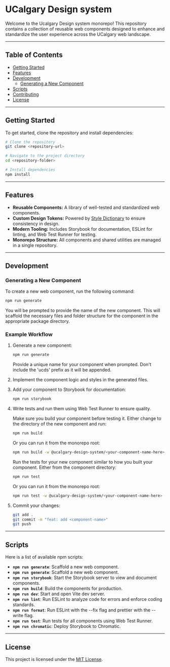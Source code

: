 # UCalgary Design system

Welcome to the Ucalgary Design system monorepo! This repository contains a collection of reusable web components designed to enhance and standardize the user experience across the UCalgary web landscape.

---

## Table of Contents

- [Getting Started](#getting-started)
- [Features](#features)
- [Development](#development)
    - [Generating a New Component](#generating-a-new-component)
- [Scripts](#scripts)
- [Contributing](#contributing)
- [License](#license)

---

## Getting Started

To get started, clone the repository and install dependencies:

```bash
# Clone the repository
git clone <repository-url>

# Navigate to the project directory
cd <repository-folder>

# Install dependencies
npm install
```

---

## Features

- **Reusable Components:** A library of well-tested and standardized web components.
- **Custom Design Tokens:** Powered by [Style Dictionary](https://amzn.github.io/style-dictionary) to ensure consistency in design.
- **Modern Tooling:** Includes Storybook for documentation, ESLint for linting, and Web Test Runner for testing.
- **Monorepo Structure:** All components and shared utilities are managed in a single repository.

---

## Development

### Generating a New Component

To create a new web component, run the following command:

```bash
npm run generate
```

You will be prompted to provide the name of the new component. This will scaffold the necessary files and folder structure for the component in the appropriate package directory.

### Example Workflow

1. Generate a new component:
   ```bash
   npm run generate
   ```
   Provide a unique name for your component when prompted. Don't include the 'ucds' prefix as it will be appended.

2. Implement the component logic and styles in the generated files.

3. Add your component to Storybook for documentation:
   ```bash
   npm run storybook
   ```

4. Write tests and run them using Web Test Runner to ensure quality.

   Make sure you build your component before testing it. Either change to the directory of the new component and run:
    ```bash
   npm run build 
   ```
   Or you can run it from the monorepo root:
   ```bash
   npm run build -w @ucalgary-design-system/<your-component-name-here>
   ```
   
   Run the tests for your new component similar to how you built your component. Either from the component directory:
    ```bash
   npm run test 
   ```
   Or you can run it from the monorepo root:
   ```bash
   npm run test -w @ucalgary-design-system/<your-component-name-here>
   ```

5. Commit your changes:
   ```bash
   git add .
   git commit -m "feat: add <component-name>"
   git push
   ```

---

## Scripts


Here is a list of available npm scripts:

- **`npm run generate`**: Scaffold a new web component.
- **`npm run generate`**: Scaffold a new web component.
- **`npm run storybook`**: Start the Storybook server to view and document components.
- **`npm run build`**: Build the components for production.
- **`npm run dev`**: Start and open Vite dev server.
- **`npm run lint`**: Run ESLint to analyze code for errors and enforce coding standards.
- **`npm run format`**: Run ESLint with the --fix flag and prettier with the --write flag.
- **`npm run test`**: Run tests for all components using Web Test Runner.
- **`npm run chromatic`**: Deploy Storybook to Chromatic.

---

## License

This project is licensed under the [MIT License](LICENSE).

